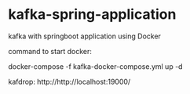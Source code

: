 # kafka-spring-application
kafka with springboot application using Docker

command to start docker:

docker-compose -f kafka-docker-compose.yml up -d

kafdrop:
http://http://localhost:19000/

